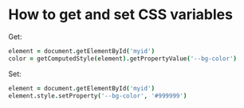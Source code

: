 How to get and set CSS variables
================================

Get:

```coffeescript
element = document.getElementById('myid')
color = getComputedStyle(element).getPropertyValue('--bg-color')
```

Set:

```coffeescript
element = document.getElementById('myid')
element.style.setProperty('--bg-color', '#999999')
```
